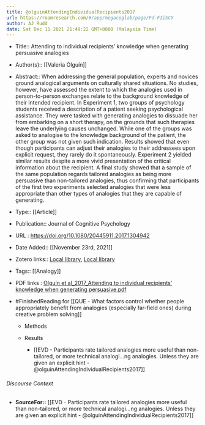 ```yaml
---
title: @olguinAttendingIndividualRecipients2017
url: https://roamresearch.com/#/app/megacoglab/page/Fd-FIiSCY
author: AJ Rudd
date: Sat Dec 11 2021 21:49:22 GMT+0800 (Malaysia Time)
---
```


- Title:: Attending to individual recipients’ knowledge when generating persuasive analogies
- Author(s):: [[Valeria Olguín]]
- Abstract:: When addressing the general population, experts and novices ground analogical arguments on culturally shared situations. No studies, however, have assessed the extent to which the analogies used in person-to-person exchanges relate to the background knowledge of their intended recipient. In Experiment 1, two groups of psychology students received a description of a patient seeking psychological assistance. They were tasked with generating analogies to dissuade her from embarking on a short therapy, on the grounds that such therapies leave the underlying causes unchanged. While one of the groups was asked to analogise to the knowledge background of the patient, the other group was not given such indication. Results showed that even though participants can adjust their analogies to their addressees upon explicit request, they rarely do it spontaneously. Experiment 2 yielded similar results despite a more vivid presentation of the critical information about the recipient. A final study showed that a sample of the same population regards tailored analogies as being more persuasive than non-tailored analogies, thus confirming that participants of the first two experiments selected analogies that were less appropriate than other types of analogies that they are capable of generating.
- Type:: [[Article]]
- Publication:: Journal of Cognitive Psychology
- URL : https://doi.org/10.1080/20445911.2017.1304942
- Date Added:: [[November 23rd, 2021]]
- Zotero links:: [Local library](zotero://select/groups/2451508/items/R8REL9EJ), [Local library](https://www.zotero.org/groups/2451508/items/R8REL9EJ)
- Tags:: [[Analogy]]
- PDF links : [Olguín et al_2017_Attending to individual recipients’ knowledge when generating persuasive.pdf](zotero://open-pdf/groups/2451508/items/C6NI2C8X)
- #FinishedReading for [[QUE - What factors control whether people appropriately benefit from analogies (especially far-field ones) during creative problem solving]]

    - Methods

    - Results

        - [[EVD - Participants rate tailored analogies more useful than non-tailored, or more technical analogi...ng analogies. Unless they are given an explicit hint - @olguinAttendingIndividualRecipients2017]]

###### Discourse Context

- **SourceFor::** [[EVD - Participants rate tailored analogies more useful than non-tailored, or more technical analogi...ng analogies. Unless they are given an explicit hint - @olguinAttendingIndividualRecipients2017]]
